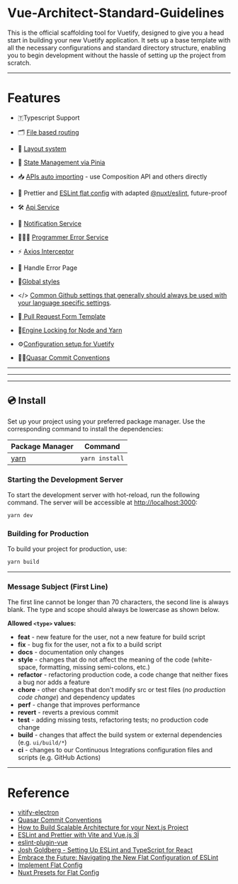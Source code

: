 # Vue-Architect-Standard-Guidelines

This is the official scaffolding tool for Vuetify, designed to give you a head start in building your new Vuetify application. It sets up a base template with all the necessary configurations and standard directory structure, enabling you to begin development without the hassle of setting up the project from scratch.

---
# Features
- 🇹Typescript Support
- 🗂️ [File based routing](./src/pages)

- 📑 [Layout system](./src/layouts)

- 🍍 [State Management via Pinia](https://pinia.vuejs.org/)

- 📥 [APIs auto importing](https://github.com/antfu/unplugin-auto-import) - use Composition API and others directly

- 🧼 Prettier and [ESLint flat config](https://eslint.org/docs/latest/use/configure/configuration-files-new) with adapted [@nuxt/eslint](https://github.com/nuxt/eslint), future-proof
- 🛠️ [Api Service](./src/services/apiService.ts)
- 🔔 [ Notification Service ](./src/services/alertServices.ts)
- 👩🏾‍💻 [Programmer Error Service](./src/services/programmerError.ts)
- ⚡ [Axios Interceptor](./src/plugins/axios.ts)
- 🚨 Handle Error Page
- 🎨[Global styles](src/assets/styles/global.css)
- </> [Common Github settings that generally should always be used with your language specific settings](.gitattributes).
- 🔎[ Pull Request Form Template](./.github/pull_request_template.md)
- 🔐[Engine Locking for Node and Yarn](enginLock.md)
- ⚙️[Configuration setup for Vuetify](./src/plugins/vuetify.ts)
- 🤝🏼[Quasar Commit Conventions](https://quasar.dev/how-to-contribute/commit-conventions)

---

---


---
## 💿 Install

Set up your project using your preferred package manager. Use the corresponding command to install the dependencies:

| Package Manager                             | Command        |
| ------------------------------------------- | -------------- |
| [yarn](https://yarnpkg.com/getting-started) | `yarn install` |

### Starting the Development Server

To start the development server with hot-reload, run the following command. The server will be accessible at [http://localhost:3000](http://localhost:3000):

```bash
yarn dev
```

### Building for Production

To build your project for production, use:

```bash
yarn build
```

---

### Message Subject (First Line)

The first line cannot be longer than 70 characters, the second line is always blank. The type and scope should always be lowercase as shown below.

**Allowed `<type>` values:**

- **feat** - new feature for the user, not a new feature for build script
- **fix** - bug fix for the user, not a fix to a build script
- **docs** - documentation only changes
- **style** - changes that do not affect the meaning of the code (white-space, formatting, missing semi-colons, etc.)
- **refactor** - refactoring production code, a code change that neither fixes a bug nor adds a feature
- **chore** - other changes that don't modify src or test files (_no production code change_) and dependency updates
- **perf** - change that improves performance
- **revert** - reverts a previous commit
- **test** - adding missing tests, refactoring tests; no production code change
- **build** - changes that affect the build system or external dependencies (e.g. `ui/build/*`)
- **ci** - changes to our Continuous Integrations configuration files and scripts (e.g. GitHub Actions)
---

# Reference

- [vitify-electron](https://github.com/kingyue737/vitify-electron)
- [Quasar Commit Conventions](https://quasar.dev/how-to-contribute/commit-conventions)
- [How to Build Scalable Architecture for your Next.js Project](https://www.youtube.com/watch?v=Iu5aZDqZt8E&t=2875s)
- [ESLint and Prettier with Vite and Vue.js 3Ï](https://vueschool.io/articles/vuejs-tutorials/eslint-and-prettier-with-vite-and-vue-js-3/)
- [eslint-plugin-vue](https://eslint.vuejs.org/user-guide/)
- [Josh Goldberg - Setting Up ESLint and TypeScript for React](https://www.youtube.com/watch?v=sSJBeWPIipQ)
- [Embrace the Future: Navigating the New Flat Configuration of ESLint](https://www.raulmelo.me/en/blog/migration-eslint-to-flat-config)
- [Implement Flat Config](https://github.com/eslint/eslint/issues/13481)
- [Nuxt Presets for Flat Config](https://nuxt.com/blog/eslint-module#eslint-flat-config)




